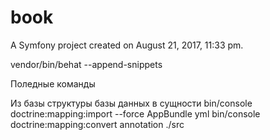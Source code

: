 book
====

A Symfony project created on August 21, 2017, 11:33 pm.

vendor/bin/behat --append-snippets

Поледные команды

Из базы структуры базы данных в сущности
bin/console doctrine:mapping:import --force AppBundle yml
bin/console doctrine:mapping:convert annotation ./src
